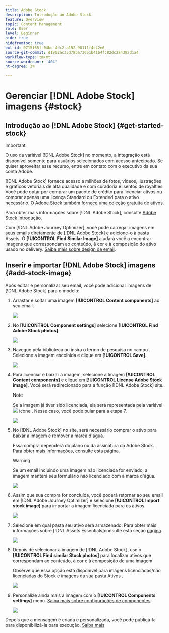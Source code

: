 ```yaml
---
title: Adobe Stock
description: Introdução ao Adobe Stock
feature: Overview
topic: Content Management
role: User
level: Beginner
hide: true
hidefromtoc: true
exl-id: 0715f65f-04bd-4dc2-a152-98111f4c42e6
source-git-commit: d1902ac35d78ba73051b41b4fc82dc284382d1a4
workflow-type: tm+mt
source-wordcount: '404'
ht-degree: 3%

---
```


# Gerenciar [!DNL Adobe Stock] imagens {#stock}

## Introdução ao [!DNL Adobe Stock] {#get-started-stock}

>[!IMPORTANT]
>
> O uso da variável [!DNL Adobe Stock] no momento, a integração está disponível somente para usuários selecionados com acesso antecipado. Se quiser aproveitar esse recurso, entre em contato com o executivo da sua conta Adobe.

[!DNL Adobe Stock] fornece acesso a milhões de fotos, vídeos, ilustrações e gráficos vetoriais de alta qualidade e com curadoria e isentos de royalties. Você pode optar por comprar um pacote de crédito para licenciar ativos ou comprar apenas uma licença Standard ou Extended para o ativo necessário. O Adobe Stock também fornece uma coleção gratuita de ativos.

Para obter mais informações sobre [!DNL Adobe Stock], consulte [Adobe Stock Introdução](https://helpx.adobe.com/stock/get-started.html).

Com [!DNL Adobe Journey Optimizer], você pode carregar imagens em seus emails diretamente de [!DNL Adobe Stock] e adicione-o à pasta Assets. O **[!UICONTROL Find Similar Image]** ajudará você a encontrar imagens que correspondam ao conteúdo, à cor e à composição do ativo usado no delivery.
[Saiba mais sobre design de email](design-emails.md).

## Inserir e importar [!DNL Adobe Stock] imagens {#add-stock-image}

Após editar e personalizar seu email, você pode adicionar imagens de [!DNL Adobe Stock] para o modelo:

1. Arrastar e soltar uma imagem **[!UICONTROL Content components]** ao seu email.

   ![](assets/stock_1.png)

1. No **[!UICONTROL Component settings]** selecione **[!UICONTROL Find Adobe Stock photos]**.

   ![](assets/stock_2.png)

1. Navegue pela biblioteca ou insira o termo de pesquisa no campo . Selecione a imagem escolhida e clique em **[!UICONTROL Save]**.

   ![](assets/stock_3.png)

1. Para licenciar e baixar a imagem, selecione a Imagem **[!UICONTROL Content components]** e clique em **[!UICONTROL License Adobe Stock image]**. Você será redirecionado para a função [!DNL Adobe Stock] site.

   >[!NOTE]
   > Se a imagem já tiver sido licenciada, ela será representada pela variável ![](assets/stock_10.png) ícone . Nesse caso, você pode pular para a etapa 7.

   ![](assets/stock_4.png)

1. No [!DNL Adobe Stock] no site, será necessário comprar o ativo para baixar a imagem e remover a marca d&#39;água.

   Essa compra dependerá do plano ou da assinatura da Adobe Stock. Para obter mais informações, consulte esta [página](https://stock.adobe.com/plans).

   >[!WARNING]
   > Se um email incluindo uma imagem não licenciada for enviado, a imagem manterá seu formulário não licenciado com a marca d&#39;água.

   ![](assets/stock_5.png)

1. Assim que sua compra for concluída, você poderá retornar ao seu email em [!DNL Adobe Journey Optimizer] e selecione **[!UICONTROL Import stock image]** para importar a imagem licenciada para os ativos.

   ![](assets/stock_6.png)

1. Selecione em qual pasta seu ativo será armazenado. Para obter mais informações sobre [!DNL Assets Essentials]consulte esta seção [página](assets-essentials.md#get-started-assets-essentials).

   ![](assets/stock_7.png)

1. Depois de selecionar a imagem de [!DNL Adobe Stock], use o **[!UICONTROL Find similar Stock photos]** para localizar ativos que correspondam ao conteúdo, à cor e à composição de uma imagem.

   Observe que essa opção está disponível para imagens licenciadas/não licenciadas do Stock e imagens da sua pasta Ativos .

   ![](assets/stock_8.png)

1. Personalize ainda mais a imagem com o **[!UICONTROL Components settings]** menu. [Saiba mais sobre configurações de componentes](content-components.md)

   ![](assets/stock_11.png)

Depois que a mensagem é criada e personalizada, você pode publicá-la para disponibilizá-la para execução. [Saiba mais](../messages/publish-manage-message.md)
